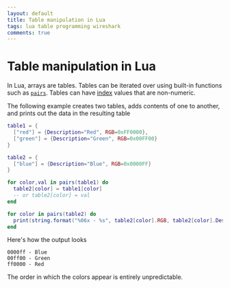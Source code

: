 ```yaml
---
layout: default
title: Table manipulation in Lua
tags: lua table programming wireshark
comments: true
---
```

# Table manipulation in Lua

In Lua, arrays are tables. Tables can be iterated over using built-in functions such as [`pairs`](http://www.lua.org/manual/5.1/manual.html#pdf-pairs). Tables can have [index](http://www.lua.org/pil/11.5.html) values that are non-numeric.

The following example creates two tables, adds contents of one to another, and prints out the data in the resulting table

```lua
table1 = {
  ["red"] = {Description="Red", RGB=0xFF0000},
  ["green"] = {Description="Green", RGB=0x00FF00}
}

table2 = {
  ["blue"] = {Description="Blue", RGB=0x0000FF}
}

for color,val in pairs(table1) do
  table2[color] = table1[color]
  -- or table2[color] = val
end

for color in pairs(table2) do
  print(string.format("%06x - %s", table2[color].RGB, table2[color].Description))
end
```

Here's how the output looks

```text
0000ff - Blue
00ff00 - Green
ff0000 - Red
```

The order in which the colors appear is entirely unpredictable.
